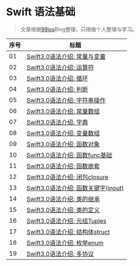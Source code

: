# Swift 语法基础

> 文章根据[99ios](http://www.99ios.com/index.php/author/1/)Blog整理，只用做个人整理与学习。


序号 | 标题
------- | -------
01 | [Swift3.0语法介绍: 常量与变量](https://github.com/CalvinCheungCoder/Swift/blob/master/01-%E5%B8%B8%E9%87%8F%E5%92%8C%E5%8F%98%E9%87%8F/Swift3.0%E8%AF%AD%E6%B3%95%E4%BB%8B%E7%BB%8D:%20%E5%B8%B8%E9%87%8F%E4%B8%8E%E5%8F%98%E9%87%8F.md)
02 | [Swift3.0语法介绍: 运算符](https://github.com/CalvinCheungCoder/Swift/blob/master/02-%E8%BF%90%E7%AE%97%E7%AC%A6/Swift3.0%E8%AF%AD%E6%B3%95%E4%BB%8B%E7%BB%8D%EF%BC%9A%E8%BF%90%E7%AE%97%E7%AC%A6.md)
03 | [Swift3.0语法介绍: 循环](https://github.com/CalvinCheungCoder/Swift/blob/master/03-%E5%BE%AA%E7%8E%AF/Swift3.0%E8%AF%AD%E6%B3%95%E4%BB%8B%E7%BB%8D-%E5%BE%AA%E7%8E%AF.md)
04 | [Swift3.0语法介绍: 判断](https://github.com/CalvinCheungCoder/Swift/blob/master/04-%E5%88%A4%E6%96%AD/Swift3.0%E8%AF%AD%E6%B3%95%E4%BB%8B%E7%BB%8D-%E5%88%A4%E6%96%AD.md)
05 | [Swift3.0语法介绍: 字符串操作](https://github.com/CalvinCheungCoder/Swift/blob/master/05-%E5%AD%97%E7%AC%A6%E4%B8%B2%E6%93%8D%E4%BD%9C/Swift3.0%E8%AF%AD%E6%B3%95%E4%BB%8B%E7%BB%8D-%E5%AD%97%E7%AC%A6%E4%B8%B2%E6%93%8D%E4%BD%9C.md)
06 | [Swift3.0语法介绍: 常量数组](https://github.com/CalvinCheungCoder/Swift/blob/master/06-%E5%B8%B8%E9%87%8F%E6%95%B0%E7%BB%84/Swift3.0%E8%AF%AD%E6%B3%95%E4%BB%8B%E7%BB%8D-%E5%B8%B8%E9%87%8F%E6%95%B0%E7%BB%84.md)
07 | [Swift3.0语法介绍: 字典](https://github.com/CalvinCheungCoder/Swift/blob/master/07-%E5%AD%97%E5%85%B8/Swift3.0%E8%AF%AD%E6%B3%95%E4%BB%8B%E7%BB%8D-%E5%AD%97%E5%85%B8.md)
08 | [Swift3.0语法介绍: 变量数组](https://github.com/CalvinCheungCoder/Swift/blob/master/08-%E5%8F%98%E9%87%8F%E6%95%B0%E7%BB%84/Swift3.0%E8%AF%AD%E6%B3%95%E4%BB%8B%E7%BB%8D-%E5%8F%98%E9%87%8F%E6%95%B0%E7%BB%84%20.md)
09 | [Swift3.0语法介绍: 函数对象](https://github.com/CalvinCheungCoder/Swift/blob/master/09-%E5%87%BD%E6%95%B0%E5%AF%B9%E8%B1%A1/Swift3.0%E8%AF%AD%E6%B3%95%E4%BB%8B%E7%BB%8D-%E5%87%BD%E6%95%B0%E5%AF%B9%E8%B1%A1.md)
10 | [Swift3.0语法介绍: 函数func基础](https://github.com/CalvinCheungCoder/Swift/blob/master/10-%E5%87%BD%E6%95%B0func%E5%9F%BA%E7%A1%80/Swift3.0%E8%AF%AD%E6%B3%95%E4%BB%8B%E7%BB%8D-%E5%87%BD%E6%95%B0func%E5%9F%BA%E7%A1%80%20.md)
11 | [Swift3.0语法介绍: 函数嵌套](https://github.com/CalvinCheungCoder/Swift/blob/master/11-%E5%87%BD%E6%95%B0%E5%B5%8C%E5%A5%97/Swift3.0%E8%AF%AD%E6%B3%95%E4%BB%8B%E7%BB%8D-%E5%87%BD%E6%95%B0%E5%B5%8C%E5%A5%97.md)
12 | [Swift3.0语法介绍: 闭包closure](https://github.com/CalvinCheungCoder/Swift/blob/master/12-%E9%97%AD%E5%8C%85closure/Swift3.0%E8%AF%AD%E6%B3%95%E4%BB%8B%E7%BB%8D-%E9%97%AD%E5%8C%85closure.md)
13 | [Swift3.0语法介绍: 函数关键字(inout)](https://github.com/CalvinCheungCoder/Swift/blob/master/13-%E5%87%BD%E6%95%B0%E5%85%B3%E9%94%AE%E5%AD%97(inout)/Swift3.0%E8%AF%AD%E6%B3%95%E4%BB%8B%E7%BB%8D-%E5%87%BD%E6%95%B0%E5%85%B3%E9%94%AE%E5%AD%97(inout).md)
14 | [Swift3.0语法介绍: 类的继承](https://github.com/CalvinCheungCoder/Swift/blob/master/14-%E7%B1%BB%E7%9A%84%E7%BB%A7%E6%89%BF/Swift3.0%E8%AF%AD%E6%B3%95%E4%BB%8B%E7%BB%8D-%E7%B1%BB%E7%9A%84%E7%BB%A7%E6%89%BF.md)
15 | [Swift3.0语法介绍: 类的定义](https://github.com/CalvinCheungCoder/Swift/blob/master/15-%E7%B1%BB%E7%9A%84%E5%AE%9A%E4%B9%89/Swift3.0%E8%AF%AD%E6%B3%95%E4%BB%8B%E7%BB%8D-%E7%B1%BB%E7%9A%84%E5%AE%9A%E4%B9%89.md)
16 | [Swift3.0语法介绍: 元组Tuples](https://github.com/CalvinCheungCoder/Swift/blob/master/16-%E5%85%83%E7%BB%84Tuples/Swift3.0%E8%AF%AD%E6%B3%95%E4%BB%8B%E7%BB%8D-%E5%85%83%E7%BB%84Tuples.md)
17 | [Swift3.0语法介绍: 结构体struct](https://github.com/CalvinCheungCoder/Swift/blob/master/17-%E7%BB%93%E6%9E%84%E4%BD%93struct/Swift3.0%E8%AF%AD%E6%B3%95%E4%BB%8B%E7%BB%8D-%E7%BB%93%E6%9E%84%E4%BD%93struct.md)
18 | [Swift3.0语法介绍: 枚举enum](https://github.com/CalvinCheungCoder/Swift/blob/master/18-%E6%9E%9A%E4%B8%BEenum/Swift3.0%E8%AF%AD%E6%B3%95%E4%BB%8B%E7%BB%8D-%E6%9E%9A%E4%B8%BEenum.md)
19 | [Swift3.0语法介绍: 多协议](https://github.com/CalvinCheungCoder/Swift/blob/master/19-%E5%A4%9A%E5%8D%8F%E8%AE%AE/Swift3.0%E8%AF%AD%E6%B3%95%E4%BB%8B%E7%BB%8D-%E5%A4%9A%E5%8D%8F%E8%AE%AE.md)


